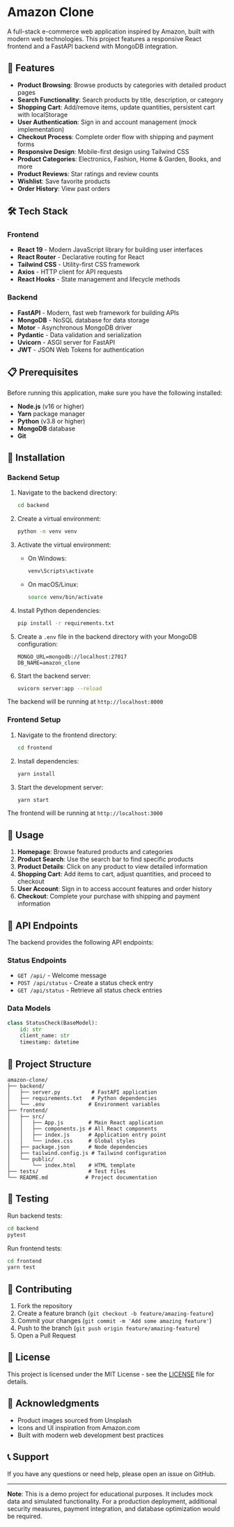 # Amazon Clone

A full-stack e-commerce web application inspired by Amazon, built with modern web technologies. This project features a responsive React frontend and a FastAPI backend with MongoDB integration.

## 🚀 Features

- **Product Browsing**: Browse products by categories with detailed product pages
- **Search Functionality**: Search products by title, description, or category
- **Shopping Cart**: Add/remove items, update quantities, persistent cart with localStorage
- **User Authentication**: Sign in and account management (mock implementation)
- **Checkout Process**: Complete order flow with shipping and payment forms
- **Responsive Design**: Mobile-first design using Tailwind CSS
- **Product Categories**: Electronics, Fashion, Home & Garden, Books, and more
- **Product Reviews**: Star ratings and review counts
- **Wishlist**: Save favorite products
- **Order History**: View past orders

## 🛠️ Tech Stack

### Frontend
- **React 19** - Modern JavaScript library for building user interfaces
- **React Router** - Declarative routing for React
- **Tailwind CSS** - Utility-first CSS framework
- **Axios** - HTTP client for API requests
- **React Hooks** - State management and lifecycle methods

### Backend
- **FastAPI** - Modern, fast web framework for building APIs
- **MongoDB** - NoSQL database for data storage
- **Motor** - Asynchronous MongoDB driver
- **Pydantic** - Data validation and serialization
- **Uvicorn** - ASGI server for FastAPI
- **JWT** - JSON Web Tokens for authentication

## 📋 Prerequisites

Before running this application, make sure you have the following installed:

- **Node.js** (v16 or higher)
- **Yarn** package manager
- **Python** (v3.8 or higher)
- **MongoDB** database
- **Git**

## 🔧 Installation

### Backend Setup

1. Navigate to the backend directory:
   ```bash
   cd backend
   ```

2. Create a virtual environment:
   ```bash
   python -m venv venv
   ```

3. Activate the virtual environment:
   - On Windows:
     ```bash
     venv\Scripts\activate
     ```
   - On macOS/Linux:
     ```bash
     source venv/bin/activate
     ```

4. Install Python dependencies:
   ```bash
   pip install -r requirements.txt
   ```

5. Create a `.env` file in the backend directory with your MongoDB configuration:
   ```
   MONGO_URL=mongodb://localhost:27017
   DB_NAME=amazon_clone
   ```

6. Start the backend server:
   ```bash
   uvicorn server:app --reload
   ```

The backend will be running at `http://localhost:8000`

### Frontend Setup

1. Navigate to the frontend directory:
   ```bash
   cd frontend
   ```

2. Install dependencies:
   ```bash
   yarn install
   ```

3. Start the development server:
   ```bash
   yarn start
   ```

The frontend will be running at `http://localhost:3000`

## 🚀 Usage

1. **Homepage**: Browse featured products and categories
2. **Product Search**: Use the search bar to find specific products
3. **Product Details**: Click on any product to view detailed information
4. **Shopping Cart**: Add items to cart, adjust quantities, and proceed to checkout
5. **User Account**: Sign in to access account features and order history
6. **Checkout**: Complete your purchase with shipping and payment information

## 📡 API Endpoints

The backend provides the following API endpoints:

### Status Endpoints
- `GET /api/` - Welcome message
- `POST /api/status` - Create a status check entry
- `GET /api/status` - Retrieve all status check entries

### Data Models
```python
class StatusCheck(BaseModel):
    id: str
    client_name: str
    timestamp: datetime
```

## 📁 Project Structure

```
amazon-clone/
├── backend/
│   ├── server.py          # FastAPI application
│   ├── requirements.txt   # Python dependencies
│   └── .env              # Environment variables
├── frontend/
│   ├── src/
│   │   ├── App.js        # Main React application
│   │   ├── components.js # All React components
│   │   ├── index.js      # Application entry point
│   │   └── index.css     # Global styles
│   ├── package.json      # Node dependencies
│   ├── tailwind.config.js # Tailwind configuration
│   └── public/
│       └── index.html    # HTML template
├── tests/                # Test files
└── README.md            # Project documentation
```

## 🧪 Testing

Run backend tests:
```bash
cd backend
pytest
```

Run frontend tests:
```bash
cd frontend
yarn test
```

## 🤝 Contributing

1. Fork the repository
2. Create a feature branch (`git checkout -b feature/amazing-feature`)
3. Commit your changes (`git commit -m 'Add some amazing feature'`)
4. Push to the branch (`git push origin feature/amazing-feature`)
5. Open a Pull Request

## 📝 License

This project is licensed under the MIT License - see the [LICENSE](LICENSE) file for details.

## 🙏 Acknowledgments

- Product images sourced from Unsplash
- Icons and UI inspiration from Amazon.com
- Built with modern web development best practices

## 📞 Support

If you have any questions or need help, please open an issue on GitHub.

---

**Note**: This is a demo project for educational purposes. It includes mock data and simulated functionality. For a production deployment, additional security measures, payment integration, and database optimization would be required.
